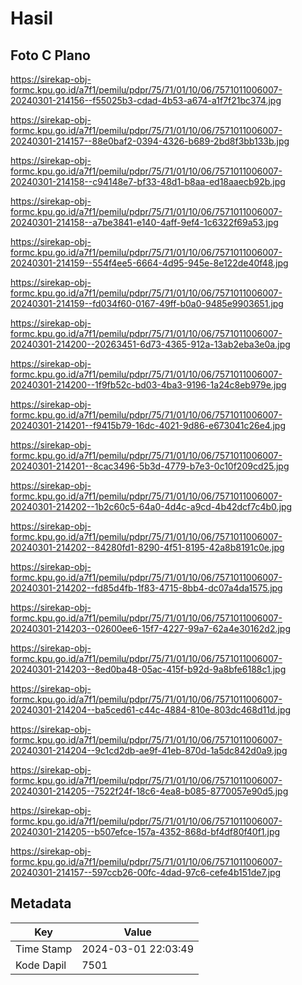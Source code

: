 # Hasil

## Foto C Plano

https://sirekap-obj-formc.kpu.go.id/a7f1/pemilu/pdpr/75/71/01/10/06/7571011006007-20240301-214156--f55025b3-cdad-4b53-a674-a1f7f21bc374.jpg

https://sirekap-obj-formc.kpu.go.id/a7f1/pemilu/pdpr/75/71/01/10/06/7571011006007-20240301-214157--88e0baf2-0394-4326-b689-2bd8f3bb133b.jpg

https://sirekap-obj-formc.kpu.go.id/a7f1/pemilu/pdpr/75/71/01/10/06/7571011006007-20240301-214158--c94148e7-bf33-48d1-b8aa-ed18aaecb92b.jpg

https://sirekap-obj-formc.kpu.go.id/a7f1/pemilu/pdpr/75/71/01/10/06/7571011006007-20240301-214158--a7be3841-e140-4aff-9ef4-1c6322f69a53.jpg

https://sirekap-obj-formc.kpu.go.id/a7f1/pemilu/pdpr/75/71/01/10/06/7571011006007-20240301-214159--554f4ee5-6664-4d95-945e-8e122de40f48.jpg

https://sirekap-obj-formc.kpu.go.id/a7f1/pemilu/pdpr/75/71/01/10/06/7571011006007-20240301-214159--fd034f60-0167-49ff-b0a0-9485e9903651.jpg

https://sirekap-obj-formc.kpu.go.id/a7f1/pemilu/pdpr/75/71/01/10/06/7571011006007-20240301-214200--20263451-6d73-4365-912a-13ab2eba3e0a.jpg

https://sirekap-obj-formc.kpu.go.id/a7f1/pemilu/pdpr/75/71/01/10/06/7571011006007-20240301-214200--1f9fb52c-bd03-4ba3-9196-1a24c8eb979e.jpg

https://sirekap-obj-formc.kpu.go.id/a7f1/pemilu/pdpr/75/71/01/10/06/7571011006007-20240301-214201--f9415b79-16dc-4021-9d86-e673041c26e4.jpg

https://sirekap-obj-formc.kpu.go.id/a7f1/pemilu/pdpr/75/71/01/10/06/7571011006007-20240301-214201--8cac3496-5b3d-4779-b7e3-0c10f209cd25.jpg

https://sirekap-obj-formc.kpu.go.id/a7f1/pemilu/pdpr/75/71/01/10/06/7571011006007-20240301-214202--1b2c60c5-64a0-4d4c-a9cd-4b42dcf7c4b0.jpg

https://sirekap-obj-formc.kpu.go.id/a7f1/pemilu/pdpr/75/71/01/10/06/7571011006007-20240301-214202--84280fd1-8290-4f51-8195-42a8b8191c0e.jpg

https://sirekap-obj-formc.kpu.go.id/a7f1/pemilu/pdpr/75/71/01/10/06/7571011006007-20240301-214202--fd85d4fb-1f83-4715-8bb4-dc07a4da1575.jpg

https://sirekap-obj-formc.kpu.go.id/a7f1/pemilu/pdpr/75/71/01/10/06/7571011006007-20240301-214203--02600ee6-15f7-4227-99a7-62a4e30162d2.jpg

https://sirekap-obj-formc.kpu.go.id/a7f1/pemilu/pdpr/75/71/01/10/06/7571011006007-20240301-214203--8ed0ba48-05ac-415f-b92d-9a8bfe6188c1.jpg

https://sirekap-obj-formc.kpu.go.id/a7f1/pemilu/pdpr/75/71/01/10/06/7571011006007-20240301-214204--ba5ced61-c44c-4884-810e-803dc468d11d.jpg

https://sirekap-obj-formc.kpu.go.id/a7f1/pemilu/pdpr/75/71/01/10/06/7571011006007-20240301-214204--9c1cd2db-ae9f-41eb-870d-1a5dc842d0a9.jpg

https://sirekap-obj-formc.kpu.go.id/a7f1/pemilu/pdpr/75/71/01/10/06/7571011006007-20240301-214205--7522f24f-18c6-4ea8-b085-8770057e90d5.jpg

https://sirekap-obj-formc.kpu.go.id/a7f1/pemilu/pdpr/75/71/01/10/06/7571011006007-20240301-214205--b507efce-157a-4352-868d-bf4df80f40f1.jpg

https://sirekap-obj-formc.kpu.go.id/a7f1/pemilu/pdpr/75/71/01/10/06/7571011006007-20240301-214157--597ccb26-00fc-4dad-97c6-cefe4b151de7.jpg


## Metadata

| Key        | Value               |
| ---------- | ------------------- |
| Time Stamp | 2024-03-01 22:03:49 |
| Kode Dapil | 7501                |



